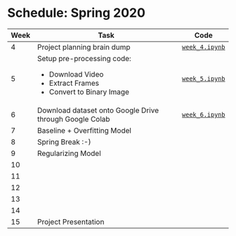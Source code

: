 # Schedule: Spring 2020

| Week | Task | Code |
| - | - | - |
| 4 | Project planning brain dump | [`week_4.ipynb`](https://github.com/mkarroqe/dancing-screen/blob/master/notebooks/spring_2020/week_4.ipynb) |
| 5 | Setup pre-processing code: <ul><li>Download Video</li><li>Extract Frames</li><li>Convert to Binary Image</li></ul> | [`week_5.ipynb`](https://github.com/mkarroqe/dancing-screen/blob/master/notebooks/spring_2020/week_5.ipynb) |
| 6 | Download dataset onto Google Drive through Google Colab | [`week_6.ipynb`](https://github.com/mkarroqe/dancing-screen/blob/master/notebooks/spring_2020/week_6.ipynb) |
| 7 | Baseline + Overfitting Model |  |
| 8 | Spring Break :-) | |
| 9 | Regularizing Model | |
| 10 | | |
| 11 | | |
| 12 | | |
| 13 | | |
| 14 | | |
| 15 | Project Presentation | |
